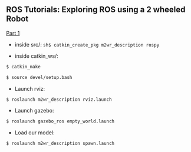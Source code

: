 ## ROS Tutorials: Exploring ROS using a 2 wheeled Robot

[Part 1](http://www.theconstructsim.com/ros-projects-exploring-ros-using-2-wheeled-robot-part-1/)

* inside src/:
```sh$ catkin_create_pkg m2wr_description rospy```

* inside catkin_ws/:
```sh
$ catkin_make

$ source devel/setup.bash
```

* Launch rviz:
```sh
$ roslaunch m2wr_description rviz.launch 
```

* Launch gazebo:
```sh
$ roslaunch gazebo_ros empty_world.launch
```

* Load our model:
```sh
$ roslaunch m2wr_description spawn.launch 
```
